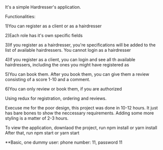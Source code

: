 It's a simple Hardresser's application.

Functionalities:

1)You can register as a client or as a hairdresser

2)Each role has it's own specific fields

3)If you register as a hairdresser, you're specifications will be
added to the list of available hairdressers. You cannot login
as a hairdresser

4)If you register as a client, you can login and see all th
available hairdressers, including the ones you might have registered as

5)You can book them. After you book them, you can give them a review
consisting of a score 1-10 and a comment.

6)You can only review or book them, if you are authorized


Using redux for registration, ordering and reviews.

Execuse me for the poor design, this project was done in 10-12 hours.
It just has bare bones to show the neccessary requirements. 
Adding some more styling is a matter of 2-3 hours.


To view the application, downlaod the project, run npm install or yarn install
After that, run npm start or yarn start


**Basic, one dummy user: phone number: 11, password 11